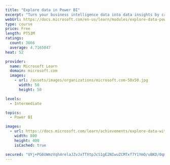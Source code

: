 ```yaml
---
title: "Explore data in Power BI"
excerpt: "Turn your business intelligence data into data insights by creating and configuring Power BI dashboards."
webUrl: https://docs.microsoft.com/en-us/learn/modules/explore-data-power-bi/
type: course
price: Free
length: PT53M
ratings:
  count: 3666
  average: 4.7165847
heat: 52

provider:
  name: Microsoft Learn
  domain: microsoft.com
  images:
    - url: /assets/images/organizations/microsoft.com-50x50.jpg
      width: 50
      height: 50

levels:
  - Intermediate

topics:
  - Power BI

images:
  - url: https://docs.microsoft.com/learn/achievements/explore-data-with-power-bi-desktop-social.png
    width: 800
    height: 400
    isCached: true

secured: "UYj+PG6UWmzVqh4relaJZvJxTTXtpJcS1gE2NIwuZCMTxf7Y1YmO/uBKD/0qmR6La6kxhrvSloeF/5vozajHkFD/MUunCFQrp1vMGLOYZ1Zw8EbV6g9zoAJIUBB6hhGfzBcMKh8fMav8nm+ofzjxm6Omtwb6xmK+tUuzHyPm0PD7texXDTc3I02tXv22YItML4019WIu32bRkcYud2PAT5FqJiybLdnZe2YUSnLoly1cD7goETzCeBlN3Wo6wY2nlhPpNPKkEFhIpn8NCvbjAO9vSJmNVVGPUbfvVpHWRDDN9Hc9gh6Mm9PhWVuVlqayotFVzBVzEjj7b6Um3+QjRwGFo65xf5WDi/22l+RWLmH/OLuvK+/qn087qV4D1jzf9anRBiAEVB3UKKni/8m/0tpWnsxz6ZZCJqmvlXZStQI=;CoEJutOsg9RDLlYtLgNI+w=="
---
```


